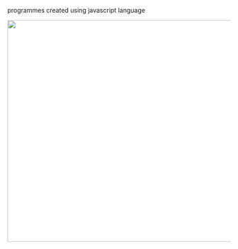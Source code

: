 programmes created using javascript language

<div id="header" align="justify">
  <img src="https://media.giphy.com/media/RoHC90XLvMUQU/giphy.gif" width="1000" height="500"/>
</div>
